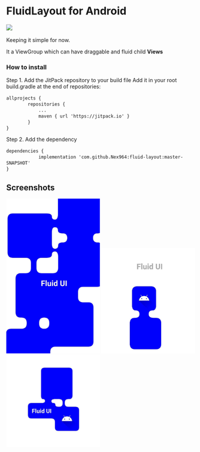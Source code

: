 # FluidLayout for Android
[![](https://jitpack.io/v/Nex964/fluid-layout.svg)](https://jitpack.io/#Nex964/fluid-layout)

Keeping it simple for now.

It a ViewGroup which can have draggable and fluid child <b>Views</b>

### How to install

Step 1. Add the JitPack repository to your build file
Add it in your root build.gradle at the end of repositories:
```
allprojects {
		repositories {
			...
			maven { url 'https://jitpack.io' }
		}
}
```
Step 2. Add the dependency
```
dependencies {
	        implementation 'com.github.Nex964:fluid-layout:master-SNAPSHOT'
}
```
## Screenshots

<img src="screenshots/ss1.jpg?raw=true" width=250/>
<img src="screenshots/ss2.jpg?raw=true" width=250/>
<img src="screenshots/ss3.jpg?raw=true" width=250/>
